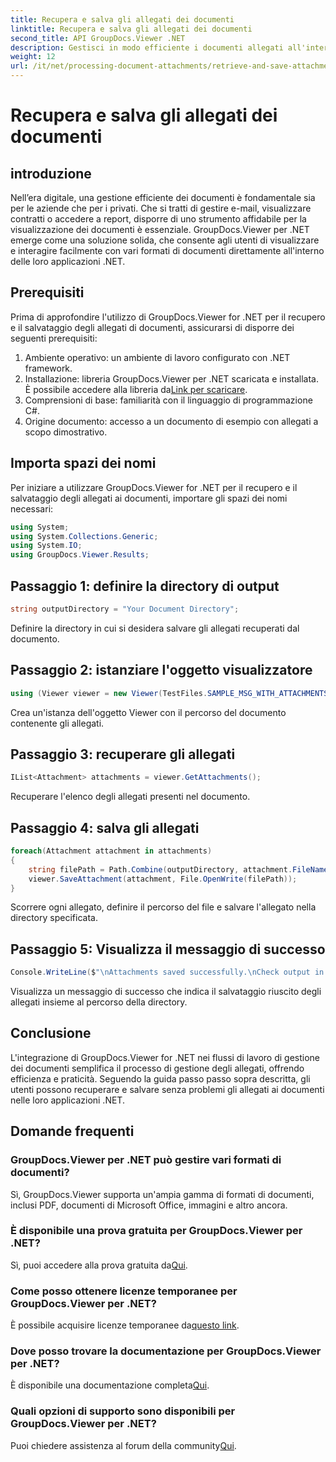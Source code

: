 ```yaml
---
title: Recupera e salva gli allegati dei documenti
linktitle: Recupera e salva gli allegati dei documenti
second_title: API GroupDocs.Viewer .NET
description: Gestisci in modo efficiente i documenti allegati all'interno delle applicazioni .NET utilizzando GroupDocs.Viewer. Recupera e salva gli allegati senza problemi.
weight: 12
url: /it/net/processing-document-attachments/retrieve-and-save-attachments/
---
```


# Recupera e salva gli allegati dei documenti

## introduzione
Nell’era digitale, una gestione efficiente dei documenti è fondamentale sia per le aziende che per i privati. Che si tratti di gestire e-mail, visualizzare contratti o accedere a report, disporre di uno strumento affidabile per la visualizzazione dei documenti è essenziale. GroupDocs.Viewer per .NET emerge come una soluzione solida, che consente agli utenti di visualizzare e interagire facilmente con vari formati di documenti direttamente all'interno delle loro applicazioni .NET.
## Prerequisiti
Prima di approfondire l'utilizzo di GroupDocs.Viewer for .NET per il recupero e il salvataggio degli allegati di documenti, assicurarsi di disporre dei seguenti prerequisiti:
1. Ambiente operativo: un ambiente di lavoro configurato con .NET framework.
2.  Installazione: libreria GroupDocs.Viewer per .NET scaricata e installata. È possibile accedere alla libreria da[Link per scaricare](https://releases.groupdocs.com/viewer/net/).
3. Comprensioni di base: familiarità con il linguaggio di programmazione C#.
4. Origine documento: accesso a un documento di esempio con allegati a scopo dimostrativo.

## Importa spazi dei nomi
Per iniziare a utilizzare GroupDocs.Viewer for .NET per il recupero e il salvataggio degli allegati ai documenti, importare gli spazi dei nomi necessari:
```csharp
using System;
using System.Collections.Generic;
using System.IO;
using GroupDocs.Viewer.Results;
```

## Passaggio 1: definire la directory di output
```csharp
string outputDirectory = "Your Document Directory";
```
Definire la directory in cui si desidera salvare gli allegati recuperati dal documento.
## Passaggio 2: istanziare l'oggetto visualizzatore
```csharp
using (Viewer viewer = new Viewer(TestFiles.SAMPLE_MSG_WITH_ATTACHMENTS))
```
Crea un'istanza dell'oggetto Viewer con il percorso del documento contenente gli allegati.
## Passaggio 3: recuperare gli allegati
```csharp
IList<Attachment> attachments = viewer.GetAttachments();
```
Recuperare l'elenco degli allegati presenti nel documento.
## Passaggio 4: salva gli allegati
```csharp
foreach(Attachment attachment in attachments)
{
    string filePath = Path.Combine(outputDirectory, attachment.FileName);  
    viewer.SaveAttachment(attachment, File.OpenWrite(filePath)); 
}
```
Scorrere ogni allegato, definire il percorso del file e salvare l'allegato nella directory specificata.
## Passaggio 5: Visualizza il messaggio di successo
```csharp
Console.WriteLine($"\nAttachments saved successfully.\nCheck output in {outputDirectory}.");
```
Visualizza un messaggio di successo che indica il salvataggio riuscito degli allegati insieme al percorso della directory.

## Conclusione
L'integrazione di GroupDocs.Viewer for .NET nei flussi di lavoro di gestione dei documenti semplifica il processo di gestione degli allegati, offrendo efficienza e praticità. Seguendo la guida passo passo sopra descritta, gli utenti possono recuperare e salvare senza problemi gli allegati ai documenti nelle loro applicazioni .NET.
## Domande frequenti
### GroupDocs.Viewer per .NET può gestire vari formati di documenti?
Sì, GroupDocs.Viewer supporta un'ampia gamma di formati di documenti, inclusi PDF, documenti di Microsoft Office, immagini e altro ancora.
### È disponibile una prova gratuita per GroupDocs.Viewer per .NET?
 Sì, puoi accedere alla prova gratuita da[Qui](https://releases.groupdocs.com/).
### Come posso ottenere licenze temporanee per GroupDocs.Viewer per .NET?
 È possibile acquisire licenze temporanee da[questo link](https://purchase.groupdocs.com/temporary-license/).
### Dove posso trovare la documentazione per GroupDocs.Viewer per .NET?
 È disponibile una documentazione completa[Qui](https://tutorials.groupdocs.com/viewer/net/).
### Quali opzioni di supporto sono disponibili per GroupDocs.Viewer per .NET?
 Puoi chiedere assistenza al forum della community[Qui](https://forum.groupdocs.com/c/viewer/9).